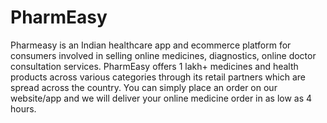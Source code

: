 # PharmEasy

Pharmeasy is an Indian healthcare app and ecommerce platform for consumers involved in selling online medicines, diagnostics, online doctor consultation services. 
PharmEasy offers 1 lakh+ medicines and health products across various categories through its retail partners which are spread across the country.
You can simply place an order on our website/app and we will deliver your online medicine order in as low as 4 hours.


